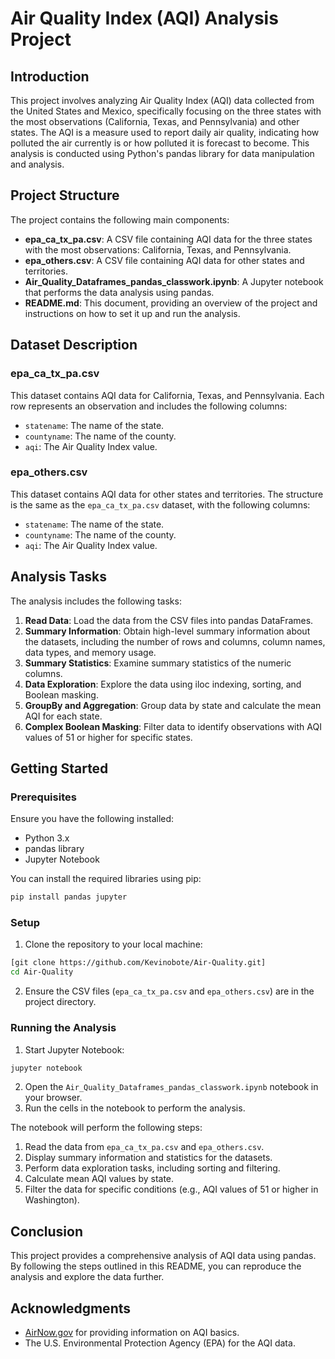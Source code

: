 # Air Quality Index (AQI) Analysis Project

## Introduction

This project involves analyzing Air Quality Index (AQI) data collected from the United States and Mexico, specifically focusing on the three states with the most observations (California, Texas, and Pennsylvania) and other states. The AQI is a measure used to report daily air quality, indicating how polluted the air currently is or how polluted it is forecast to become. This analysis is conducted using Python's pandas library for data manipulation and analysis.

## Project Structure

The project contains the following main components:

- **epa_ca_tx_pa.csv**: A CSV file containing AQI data for the three states with the most observations: California, Texas, and Pennsylvania.
- **epa_others.csv**: A CSV file containing AQI data for other states and territories.
- **Air_Quality_Dataframes_pandas_classwork.ipynb**: A Jupyter notebook that performs the data analysis using pandas.
- **README.md**: This document, providing an overview of the project and instructions on how to set it up and run the analysis.

## Dataset Description

### epa_ca_tx_pa.csv

This dataset contains AQI data for California, Texas, and Pennsylvania. Each row represents an observation and includes the following columns:

- `statename`: The name of the state.
- `countyname`: The name of the county.
- `aqi`: The Air Quality Index value.

### epa_others.csv

This dataset contains AQI data for other states and territories. The structure is the same as the `epa_ca_tx_pa.csv` dataset, with the following columns:

- `statename`: The name of the state.
- `countyname`: The name of the county.
- `aqi`: The Air Quality Index value.

## Analysis Tasks

The analysis includes the following tasks:

1. **Read Data**: Load the data from the CSV files into pandas DataFrames.
2. **Summary Information**: Obtain high-level summary information about the datasets, including the number of rows and columns, column names, data types, and memory usage.
3. **Summary Statistics**: Examine summary statistics of the numeric columns.
4. **Data Exploration**: Explore the data using iloc indexing, sorting, and Boolean masking.
5. **GroupBy and Aggregation**: Group data by state and calculate the mean AQI for each state.
6. **Complex Boolean Masking**: Filter data to identify observations with AQI values of 51 or higher for specific states.

## Getting Started

### Prerequisites

Ensure you have the following installed:

- Python 3.x
- pandas library
- Jupyter Notebook

You can install the required libraries using pip:

```sh
pip install pandas jupyter
```

### Setup

1. Clone the repository to your local machine:

```sh
[git clone https://github.com/Kevinobote/Air-Quality.git]
cd Air-Quality
```

2. Ensure the CSV files (`epa_ca_tx_pa.csv` and `epa_others.csv`) are in the project directory.

### Running the Analysis

1. Start Jupyter Notebook:

```sh
jupyter notebook
```

2. Open the `Air_Quality_Dataframes_pandas_classwork.ipynb` notebook in your browser.
3. Run the cells in the notebook to perform the analysis.

The notebook will perform the following steps:

1. Read the data from `epa_ca_tx_pa.csv` and `epa_others.csv`.
2. Display summary information and statistics for the datasets.
3. Perform data exploration tasks, including sorting and filtering.
4. Calculate mean AQI values by state.
5. Filter the data for specific conditions (e.g., AQI values of 51 or higher in Washington).

## Conclusion

This project provides a comprehensive analysis of AQI data using pandas. By following the steps outlined in this README, you can reproduce the analysis and explore the data further.


## Acknowledgments

- [AirNow.gov](https://www.airnow.gov/aqi/aqi-basics/) for providing information on AQI basics.
- The U.S. Environmental Protection Agency (EPA) for the AQI data.
